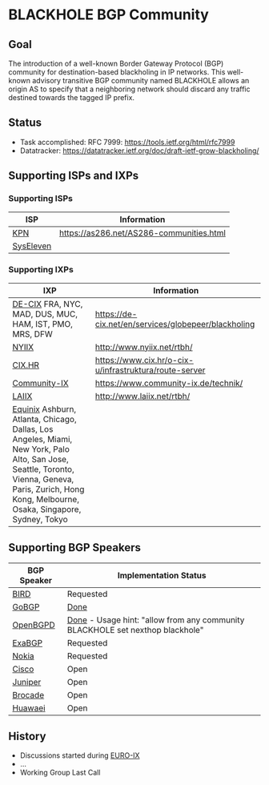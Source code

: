 # BLACKHOLE BGP Community #
## Goal ##
The introduction of a well-known Border Gateway Protocol (BGP) community for destination-based blackholing in IP networks.  This well-known advisory transitive BGP community named BLACKHOLE allows an origin AS to specify that a neighboring network should discard any traffic destined towards the tagged IP prefix.

## Status ##
* Task accomplished: RFC 7999: https://tools.ietf.org/html/rfc7999
* Datatracker: https://datatracker.ietf.org/doc/draft-ietf-grow-blackholing/

## Supporting ISPs and IXPs ##
### Supporting ISPs
| ISP | Information |
|-----| ----------- |
| [KPN](http://www.kpn-international.com/ip-transit) | https://as286.net/AS286-communities.html |
| [SysEleven](http://www.syseleven.de/) | |

### Supporting IXPs
| IXP | Information |
|-----| ----------- |
| [DE-CIX](https://www.de-cix.net) FRA, NYC, MAD, DUS, MUC, HAM, IST, PMO, MRS, DFW  | https://de-cix.net/en/services/globepeer/blackholing |
| [NYIIX](http://www.nyiix.net) | http://www.nyiix.net/rtbh/ |
| [CIX.HR](https://www.cix.hr) | https://www.cix.hr/o-cix-u/infrastruktura/route-server |
| [Community-IX](https://www.community-ix.de) | https://www.community-ix.de/technik/ |
| [LAIIX](http://www.laiix.net/)| http://www.laiix.net/rtbh/ |
| [Equinix](https://ix.equinix.com/) Ashburn, Atlanta, Chicago, Dallas, Los Angeles, Miami, New York, Palo Alto, San Jose, Seattle, Toronto, Vienna, Geneva, Paris, Zurich, Hong Kong, Melbourne, Osaka, Singapore, Sydney, Tokyo

## Supporting BGP Speakers ##
| BGP Speaker   | Implementation Status |
| ------------- | ------------- |
| [BIRD](http://bird.network.cz/)  | Requested |
| [GoBGP](https://github.com/osrg/gobgp) | [Done](https://github.com/osrg/gobgp/issues/1136) |
| [OpenBGPD](http://www.openbgpd.org/) | [Done](http://cvsweb.openbsd.org/cgi-bin/cvsweb/src/usr.sbin/bgpd/bgpd.h.diff?r1=1.290&r2=1.291&f=h) - Usage hint: "allow from any community BLACKHOLE set nexthop blackhole" |
| [ExaBGP](https://github.com/Exa-Networks/exabgp) | Requested |
| [Nokia](https://networks.nokia.com/) | Requested |
| [Cisco](https://www.cisco.com/) | Open |
| [Juniper](https://www.juniper.com/) | Open |
| [Brocade](https://www.brocade.com/) | Open |
| [Huawaei](http://www.huawaei.com) | Open |

## History ##
* Discussions started during [EURO-IX](http://www.euro-ix.net)
* ...
* Working Group Last Call

